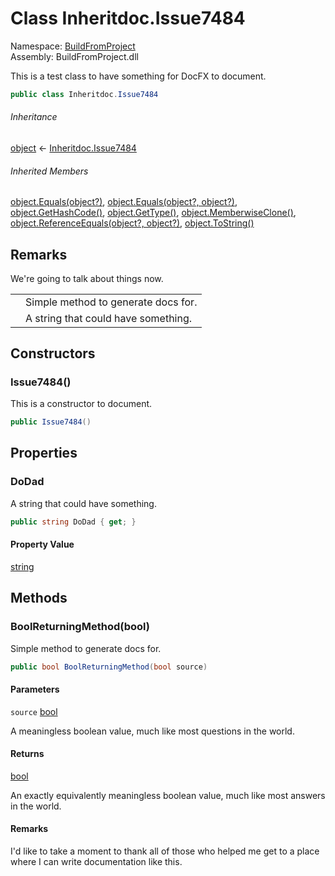 ﻿# Class Inheritdoc.Issue7484

Namespace: [BuildFromProject](BuildFromProject.md)  
Assembly: BuildFromProject.dll

This is a test class to have something for DocFX to document.

```csharp
public class Inheritdoc.Issue7484
```

###### Inheritance

[object](https://learn.microsoft.com/dotnet/api/system.object) ← 
[Inheritdoc.Issue7484](BuildFromProject.Inheritdoc.Issue7484.md)

###### Inherited Members

[object.Equals(object?)](https://learn.microsoft.com/dotnet/api/system.object.equals#system-object-equals(system-object)), 
[object.Equals(object?, object?)](https://learn.microsoft.com/dotnet/api/system.object.equals#system-object-equals(system-object-system-object)), 
[object.GetHashCode()](https://learn.microsoft.com/dotnet/api/system.object.gethashcode), 
[object.GetType()](https://learn.microsoft.com/dotnet/api/system.object.gettype), 
[object.MemberwiseClone()](https://learn.microsoft.com/dotnet/api/system.object.memberwiseclone), 
[object.ReferenceEquals(object?, object?)](https://learn.microsoft.com/dotnet/api/system.object.referenceequals), 
[object.ToString()](https://learn.microsoft.com/dotnet/api/system.object.tostring)

## Remarks

We're going to talk about things now.
<table><thead><tr></tr></thead><tbody><tr><td class="term"><xref href="BuildFromProject.Inheritdoc.Issue7484.BoolReturningMethod(System.Boolean)" data-throw-if-not-resolved="false"></xref></td><td class="description"><summary>
Simple method to generate docs for.
</summary></td></tr><tr><td class="term"><xref href="BuildFromProject.Inheritdoc.Issue7484.DoDad" data-throw-if-not-resolved="false"></xref></td><td class="description"><summary>
A string that could have something.
</summary></td></tr></tbody></table>

## Constructors

### <a id="BuildFromProject_Inheritdoc_Issue7484__ctor"></a>Issue7484()

This is a constructor to document.

```csharp
public Issue7484()
```

## Properties

### <a id="BuildFromProject_Inheritdoc_Issue7484_DoDad"></a>DoDad

A string that could have something.

```csharp
public string DoDad { get; }
```

#### Property Value

[string](https://learn.microsoft.com/dotnet/api/system.string)

## Methods

### <a id="BuildFromProject_Inheritdoc_Issue7484_BoolReturningMethod_System_Boolean_"></a>BoolReturningMethod(bool)

Simple method to generate docs for.

```csharp
public bool BoolReturningMethod(bool source)
```

#### Parameters

`source` [bool](https://learn.microsoft.com/dotnet/api/system.boolean)

A meaningless boolean value, much like most questions in the world.

#### Returns

[bool](https://learn.microsoft.com/dotnet/api/system.boolean)

An exactly equivalently meaningless boolean value, much like most answers in the world.

#### Remarks

I'd like to take a moment to thank all of those who helped me get to
a place where I can write documentation like this.

